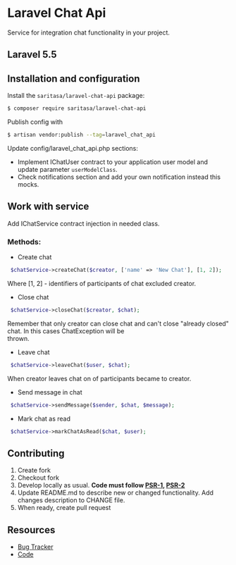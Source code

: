# Laravel Chat Api  
  
Service for integration chat functionality in your project.  
  
## Laravel 5.5  
  
  
## Installation and configuration  
Install the ```saritasa/laravel-chat-api``` package:  
  
```bash  
$ composer require saritasa/laravel-chat-api  
```  
  
Publish config with  
```bash  
$ artisan vendor:publish --tag=laravel_chat_api  
```  
  
Update config/laravel_chat_api.php sections:  
- Implement IChatUser contract to your application user model and update parameter `userModelClass`.   
- Check notifications section and add your own notification instead this mocks.   
  
## Work with service  
Add IChatService contract injection in needed class.  
### Methods:  
- Create chat  
```php  
 $chatService->createChat($creator, ['name' => 'New Chat'], [1, 2]);  
 ```
Where [1, 2] - identifiers of participants of chat excluded creator.  

- Close chat  
```php  
 $chatService->closeChat($creator, $chat);
 ``` 
Remember that only creator can close chat and can't close "already closed" chat. In this cases ChatException will be  
thrown.  
- Leave chat  
```php  
 $chatService->leaveChat($user, $chat);
 ```
 When creator leaves chat on of participants became to creator.
- Send message in chat  
```php  
 $chatService->sendMessage($sender, $chat, $message);
 ```
- Mark chat as read  
```php  
 $chatService->markChatAsRead($chat, $user);
 ```
  
## Contributing  
  
1. Create fork  
2. Checkout fork  
3. Develop locally as usual. **Code must follow [PSR-1](http://www.php-fig.org/psr/psr-1/), [PSR-2](http://www.php-fig.org/psr/psr-2/)**  
4. Update README.md to describe new or changed functionality. Add changes description to CHANGE file.  
5. When ready, create pull request  
  
## Resources  
  
* [Bug Tracker](http://github.com/saritasa/php-laravel-chat-api/issues)  
* [Code](http://github.com/saritasa/php-laravel-chat-api)